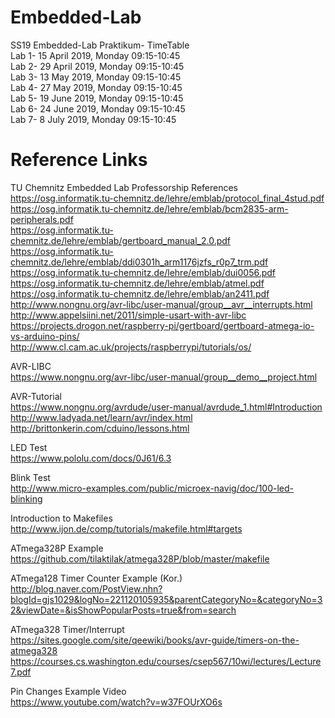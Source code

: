 # Embedded-Lab
 SS19 Embedded-Lab Praktikum- TimeTable \
 Lab 1- 15 April 2019, Monday 09:15-10:45 \
 Lab 2- 29 April 2019, Monday 09:15-10:45 \
 Lab 3- 13 May 2019, Monday 09:15-10:45 \
 Lab 4- 27 May 2019, Monday 09:15-10:45 \
 Lab 5- 19 June 2019, Monday 09:15-10:45 \
 Lab 6- 24 June 2019, Monday 09:15-10:45 \
 Lab 7- 8 July 2019, Monday 09:15-10:45

# Reference Links
TU Chemnitz Embedded Lab Professorship References \
https://osg.informatik.tu-chemnitz.de/lehre/emblab/protocol_final_4stud.pdf \
https://osg.informatik.tu-chemnitz.de/lehre/emblab/bcm2835-arm-peripherals.pdf \
https://osg.informatik.tu-chemnitz.de/lehre/emblab/gertboard_manual_2.0.pdf \
https://osg.informatik.tu-chemnitz.de/lehre/emblab/ddi0301h_arm1176jzfs_r0p7_trm.pdf \
https://osg.informatik.tu-chemnitz.de/lehre/emblab/dui0056.pdf \
https://osg.informatik.tu-chemnitz.de/lehre/emblab/atmel.pdf \
https://osg.informatik.tu-chemnitz.de/lehre/emblab/an2411.pdf \
http://www.nongnu.org/avr-libc/user-manual/group__avr__interrupts.html \
http://www.appelsiini.net/2011/simple-usart-with-avr-libc \
https://projects.drogon.net/raspberry-pi/gertboard/gertboard-atmega-io-vs-arduino-pins/ \
http://www.cl.cam.ac.uk/projects/raspberrypi/tutorials/os/

AVR-LIBC \
https://www.nongnu.org/avr-libc/user-manual/group__demo__project.html

AVR-Tutorial \
https://www.nongnu.org/avrdude/user-manual/avrdude_1.html#Introduction \
http://www.ladyada.net/learn/avr/index.html \
http://brittonkerin.com/cduino/lessons.html

LED Test \
https://www.pololu.com/docs/0J61/6.3

Blink Test \
http://www.micro-examples.com/public/microex-navig/doc/100-led-blinking

Introduction to Makefiles \
http://www.ijon.de/comp/tutorials/makefile.html#targets

ATmega328P Example \
https://github.com/tilaktilak/atmega328P/blob/master/makefile

ATmega128 Timer Counter Example (Kor.) \
http://blog.naver.com/PostView.nhn?blogId=gjs1029&logNo=221120105935&parentCategoryNo=&categoryNo=32&viewDate=&isShowPopularPosts=true&from=search

ATmega328 Timer/Interrupt \
https://sites.google.com/site/qeewiki/books/avr-guide/timers-on-the-atmega328 \
https://courses.cs.washington.edu/courses/csep567/10wi/lectures/Lecture7.pdf

Pin Changes Example Video \
https://www.youtube.com/watch?v=w37FOUrXO6s
